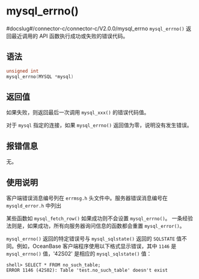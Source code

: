 mysql_errno() 
==================================
#docslug#/connector-c/connector-c/V2.0.0/mysql_errno
`mysql_errno()` 返回最近调用的 API 函数执行成功或失败的错误代码。

语法 
-----------------------

```c
unsigned int
mysql_errno(MYSQL *mysql)
```



返回值 
------------------------

如果失败，则返回最后一次调用 `mysql_xxx()` 的错误代码值。

对于 `mysql` 指定的连接，如果 `mysql_errno()` 返回值为零，说明没有发生错误。

报错信息 
-------------------------

无。

使用说明 
-------------------------

客户端错误消息编号列在 `errmsg.h` 头文件中。服务器错误消息编号在 `mysqld_error.h` 中列出

某些函数如 `mysql_fetch_row()` 如果成功则不会设置 `mysql_errno()`。 一条经验法则是，如果成功，所有向服务器询问信息的函数都会重置 `mysql_error()`。

`mysql_errno()` 返回的特定错误号与 `mysql_sqlstate()` 返回的 `SQLSTATE` 值不同。例如，OceanBase 客户端程序使用以下格式显示错误，其中 `1146` 是 `mysql_errno()` 值，'42S02' 是相应的 `mysql_sqlstate()` 值：

```unknow
shell> SELECT * FROM no_such_table;
ERROR 1146 (42S02): Table 'test.no_such_table' doesn't exist
```


